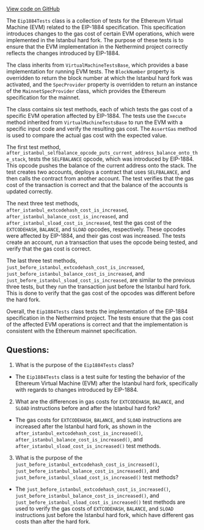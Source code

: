 [View code on GitHub](https://github.com/nethermindeth/nethermind/Nethermind.Evm.Test/Eip1884Tests.cs)

The `Eip1884Tests` class is a collection of tests for the Ethereum Virtual Machine (EVM) related to the EIP-1884 specification. This specification introduces changes to the gas cost of certain EVM operations, which were implemented in the Istanbul hard fork. The purpose of these tests is to ensure that the EVM implementation in the Nethermind project correctly reflects the changes introduced by EIP-1884.

The class inherits from `VirtualMachineTestsBase`, which provides a base implementation for running EVM tests. The `BlockNumber` property is overridden to return the block number at which the Istanbul hard fork was activated, and the `SpecProvider` property is overridden to return an instance of the `MainnetSpecProvider` class, which provides the Ethereum specification for the mainnet.

The class contains six test methods, each of which tests the gas cost of a specific EVM operation affected by EIP-1884. The tests use the `Execute` method inherited from `VirtualMachineTestsBase` to run the EVM with a specific input code and verify the resulting gas cost. The `AssertGas` method is used to compare the actual gas cost with the expected value.

The first test method, `after_istanbul_selfbalance_opcode_puts_current_address_balance_onto_the_stack`, tests the `SELFBALANCE` opcode, which was introduced by EIP-1884. This opcode pushes the balance of the current address onto the stack. The test creates two accounts, deploys a contract that uses `SELFBALANCE`, and then calls the contract from another account. The test verifies that the gas cost of the transaction is correct and that the balance of the accounts is updated correctly.

The next three test methods, `after_istanbul_extcodehash_cost_is_increased`, `after_istanbul_balance_cost_is_increased`, and `after_istanbul_sload_cost_is_increased`, test the gas cost of the `EXTCODEHASH`, `BALANCE`, and `SLOAD` opcodes, respectively. These opcodes were affected by EIP-1884, and their gas cost was increased. The tests create an account, run a transaction that uses the opcode being tested, and verify that the gas cost is correct.

The last three test methods, `just_before_istanbul_extcodehash_cost_is_increased`, `just_before_istanbul_balance_cost_is_increased`, and `just_before_istanbul_sload_cost_is_increased`, are similar to the previous three tests, but they run the transaction just before the Istanbul hard fork. This is done to verify that the gas cost of the opcodes was different before the hard fork.

Overall, the `Eip1884Tests` class tests the implementation of the EIP-1884 specification in the Nethermind project. The tests ensure that the gas cost of the affected EVM operations is correct and that the implementation is consistent with the Ethereum mainnet specification.
## Questions: 
 1. What is the purpose of the `Eip1884Tests` class?
- The `Eip1884Tests` class is a test suite for testing the behavior of the Ethereum Virtual Machine (EVM) after the Istanbul hard fork, specifically with regards to changes introduced by EIP-1884.

2. What are the differences in gas costs for `EXTCODEHASH`, `BALANCE`, and `SLOAD` instructions before and after the Istanbul hard fork?
- The gas costs for `EXTCODEHASH`, `BALANCE`, and `SLOAD` instructions are increased after the Istanbul hard fork, as shown in the `after_istanbul_extcodehash_cost_is_increased()`, `after_istanbul_balance_cost_is_increased()`, and `after_istanbul_sload_cost_is_increased()` test methods.

3. What is the purpose of the `just_before_istanbul_extcodehash_cost_is_increased()`, `just_before_istanbul_balance_cost_is_increased()`, and `just_before_istanbul_sload_cost_is_increased()` test methods?
- The `just_before_istanbul_extcodehash_cost_is_increased()`, `just_before_istanbul_balance_cost_is_increased()`, and `just_before_istanbul_sload_cost_is_increased()` test methods are used to verify the gas costs of `EXTCODEHASH`, `BALANCE`, and `SLOAD` instructions just before the Istanbul hard fork, which have different gas costs than after the hard fork.
